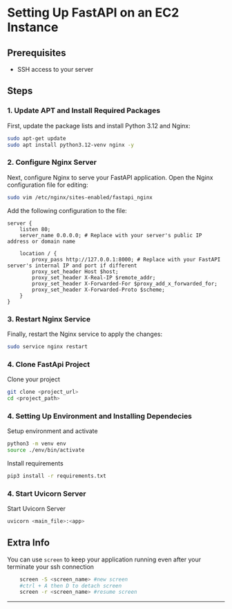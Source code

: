 
# Setting Up FastAPI on an EC2 Instance

## Prerequisites
- SSH access to your server

## Steps

### 1. Update APT and Install Required Packages

First, update the package lists and install Python 3.12 and Nginx:

```sh
sudo apt-get update
sudo apt install python3.12-venv nginx -y
```

### 2. Configure Nginx Server

Next, configure Nginx to serve your FastAPI application. Open the Nginx configuration file for editing:

```sh
sudo vim /etc/nginx/sites-enabled/fastapi_nginx
```

Add the following configuration to the file:

```nginx
server {
    listen 80;
    server_name 0.0.0.0; # Replace with your server's public IP address or domain name

    location / {
        proxy_pass http://127.0.0.1:8000; # Replace with your FastAPI server's internal IP and port if different
        proxy_set_header Host $host;
        proxy_set_header X-Real-IP $remote_addr;
        proxy_set_header X-Forwarded-For $proxy_add_x_forwarded_for;
        proxy_set_header X-Forwarded-Proto $scheme;
    }
}
```

### 3. Restart Nginx Service

Finally, restart the Nginx service to apply the changes:

```sh
sudo service nginx restart
```

### 4. Clone FastApi Project 

Clone your project 

```sh
git clone <project_url>
cd <project_path>
```

### 4. Setting Up Environment and Installing Dependecies

Setup environment and activate

```sh
python3 -m venv env
source ./env/bin/activate
```

Install requirements

```sh
pip3 install -r requirements.txt
```


### 4. Start Uvicorn Server

Start Uvicorn Server

```sh
uvicorn <main_file>:<app> 
```

## Extra Info
You can use `screen` to keep your application running even after your terminate your ssh connection
```sh
    screen -S <screen_name> #new screen
    #ctrl + A then D to detach screen
    screen -r <screen_name> #resume screen
```

---